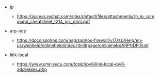 - ip
    - https://access.redhat.com/sites/default/files/attachments/rh_ip_command_cheatsheet_1214_jcs_print.pdf
- arp-ndp
    - https://docs.sophos.com/nsg/sophos-firewall/v17.0.0/Help/en-us/webhelp/onlinehelp/index.html#page/onlinehelp/ARPNDP.html

- link-local
    - https://www.omnisecu.com/tcpip/ipv6/link-local-ipv6-addresses.php
